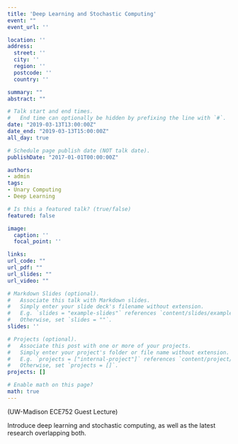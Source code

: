 ```yaml
---
title: 'Deep Learning and Stochastic Computing'
event: ""
event_url: ''

location: ''
address:
  street: ''
  city: ''
  region: ''
  postcode: ''
  country: ''

summary: ""
abstract: ""

# Talk start and end times.
#   End time can optionally be hidden by prefixing the line with `#`.
date: "2019-03-13T13:00:00Z"
date_end: "2019-03-13T15:00:00Z"
all_day: true

# Schedule page publish date (NOT talk date).
publishDate: "2017-01-01T00:00:00Z"

authors: 
- admin
tags: 
- Unary Computing
- Deep Learning

# Is this a featured talk? (true/false)
featured: false

image:
  caption: ''
  focal_point: ''

links:
url_code: ""
url_pdf: ""
url_slides: ""
url_video: ""

# Markdown Slides (optional).
#   Associate this talk with Markdown slides.
#   Simply enter your slide deck's filename without extension.
#   E.g. `slides = "example-slides"` references `content/slides/example-slides.md`.
#   Otherwise, set `slides = ""`.
slides: ''

# Projects (optional).
#   Associate this post with one or more of your projects.
#   Simply enter your project's folder or file name without extension.
#   E.g. `projects = ["internal-project"]` references `content/project/deep-learning/index.md`.
#   Otherwise, set `projects = []`.
projects: []

# Enable math on this page?
math: true
---
```


(UW-Madison ECE752 Guest Lecture)

Introduce deep learning and stochastic computing, as well as the latest research overlapping both.